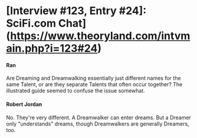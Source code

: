# [Interview #123, Entry #24]: SciFi.com Chat](https://www.theoryland.com/intvmain.php?i=123#24)

#### Ran

Are Dreaming and Dreamwalking essentially just different names for the same Talent, or are they separate Talents that often occur together? The illustrated guide seemed to confuse the issue somewhat.

#### Robert Jordan

No. They're very different. A Dreamwalker can enter dreams. But a Dreamer only "understands" dreams, though Dreamwalkers are generally Dreamers, too.

